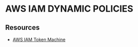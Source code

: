 # AWS IAM DYNAMIC POLICIES

## Resources

- [AWS IAM Token Machine](https://aws.amazon.com/blogs/apn/isolating-saas-tenants-with-dynamically-generated-iam-policies/)
